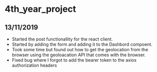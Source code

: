 # 4th_year_project

## 13/11/2019

- Started the post functionallity for the react client.
- Started by adding the form and adding it to the Dashbord compoent.
- Took some time but found out how to get the geolocation from the browser using the geoloacation API that comes with the browser.
- Fixed bug where I forgot to add the bearer token to the axios authorization headers
